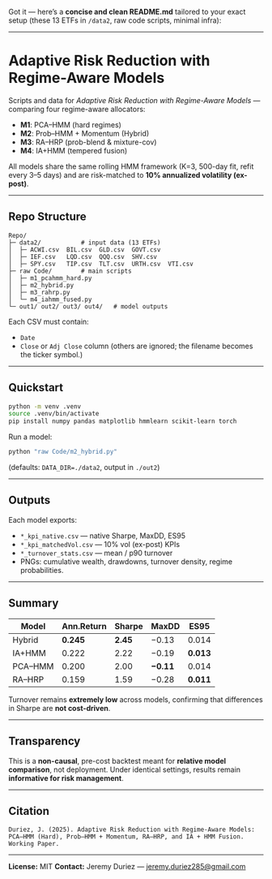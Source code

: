 Got it — here’s a **concise and clean README.md** tailored to your exact setup (these 13 ETFs in `/data2`, raw code scripts, minimal infra):

---

# Adaptive Risk Reduction with Regime-Aware Models

Scripts and data for *Adaptive Risk Reduction with Regime-Aware Models* — comparing four regime-aware allocators:

* **M1**: PCA–HMM (hard regimes)
* **M2**: Prob–HMM + Momentum (Hybrid)
* **M3**: RA–HRP (prob-blend & mixture-cov)
* **M4**: IA+HMM (tempered fusion)

All models share the same rolling HMM framework (K=3, 500-day fit, refit every 3–5 days) and are risk-matched to **10% annualized volatility (ex-post)**.

---

## Repo Structure

```
Repo/
├─ data2/           # input data (13 ETFs)
│  ├─ ACWI.csv  BIL.csv  GLD.csv  GOVT.csv
│  ├─ IEF.csv   LQD.csv  QQQ.csv  SHV.csv
│  ├─ SPY.csv   TIP.csv  TLT.csv  URTH.csv  VTI.csv
├─ raw Code/        # main scripts
│  ├─ m1_pcahmm_hard.py
│  ├─ m2_hybrid.py
│  ├─ m3_rahrp.py
│  └─ m4_iahmm_fused.py
└─ out1/ out2/ out3/ out4/   # model outputs
```

Each CSV must contain:

* `Date`
* `Close` or `Adj Close` column
  (others are ignored; the filename becomes the ticker symbol.)

---

## Quickstart

```bash
python -m venv .venv
source .venv/bin/activate
pip install numpy pandas matplotlib hmmlearn scikit-learn torch
```

Run a model:

```bash
python "raw Code/m2_hybrid.py"
```

(defaults: `DATA_DIR=./data2`, output in `./out2`)

---

## Outputs

Each model exports:

* `*_kpi_native.csv` — native Sharpe, MaxDD, ES95
* `*_kpi_matchedVol.csv` — 10% vol (ex-post) KPIs
* `*_turnover_stats.csv` — mean / p90 turnover
* PNGs: cumulative wealth, drawdowns, turnover density, regime probabilities.

---

## Summary

| Model   | Ann.Return | Sharpe   | MaxDD     | ES95      |
| ------- | ---------- | -------- | --------- | --------- |
| Hybrid  | **0.245**  | **2.45** | −0.13     | 0.014     |
| IA+HMM  | 0.222      | 2.22     | −0.19     | **0.013** |
| PCA–HMM | 0.200      | 2.00     | **−0.11** | 0.014     |
| RA–HRP  | 0.159      | 1.59     | −0.28     | **0.011** |

Turnover remains **extremely low** across models, confirming that differences in Sharpe are **not cost-driven**.

---

## Transparency

This is a **non-causal**, pre-cost backtest meant for **relative model comparison**, not deployment.
Under identical settings, results remain **informative for risk management**.

---

## Citation

```
Duriez, J. (2025). Adaptive Risk Reduction with Regime-Aware Models:
PCA–HMM (Hard), Prob–HMM + Momentum, RA–HRP, and IA + HMM Fusion.
Working Paper.
```

---

**License:** MIT
**Contact:** Jeremy Duriez — jeremy.duriez285@gmail.com
